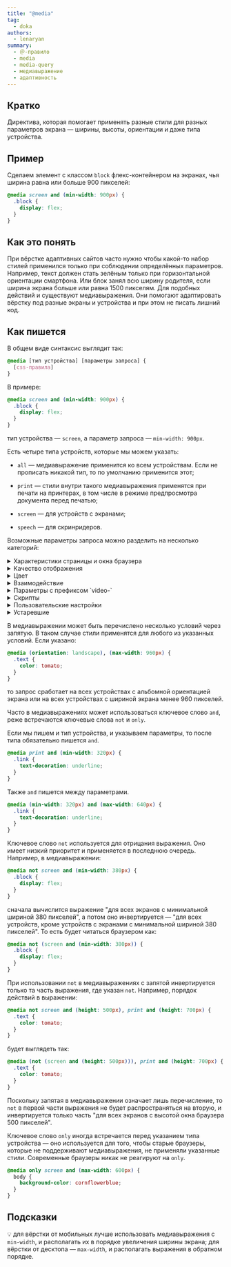 ```yaml
---
title: "@media"
tag:
  - doka
authors:
  - lenaryan
summary:
  - ＠-правило
  - media
  - media-query
  - медиавыражение
  - адаптивность
---
```


## Кратко

Директива, которая помогает применять разные стили для разных параметров экрана — ширины, высоты, ориентации и даже типа устройства.

## Пример

Сделаем элемент с классом `block` флекс-контейнером на экранах, чья ширина равна или больше 900 пикселей:

```css
@media screen and (min-width: 900px) {
  .block {
    display: flex;
  }
}
```

## Как это понять

При вёрстке адаптивных сайтов часто нужно чтобы какой-то набор стилей применился только при соблюдении определённых параметров. Например, текст должен стать зелёным только при горизонтальной ориентации смартфона. Или блок занял всю ширину родителя, если ширина экрана больше или равна 1500 пикселям. Для подобных действий и существуют медиавыражения. Они помогают адаптировать вёрстку под разные экраны и устройства и при этом не писать лишний код.

## Как пишется

В общем виде синтаксис выглядит так:

```css
@media [тип устройства] [параметры запроса] {
  [css-правила]
}
```

В примере:

```css
@media screen and (min-width: 900px) {
  .block {
    display: flex;
  }
}
```

тип устройства — `screen`, а параметр запроса — `min-width: 900px`.

Есть четыре типа устройств, которые мы можем указать:

- `all` — медиавыражение применится ко всем устройствам. Если не прописать никакой тип, то по умолчанию применится этот;

- `print` — стили внутри такого медиавыражения применятся при печати на принтерах, в том числе в режиме предпросмотра документа перед печатью;

- `screen` — для устройств с экранами;

- `speech` — для скринридеров.

Возможные параметры запроса можно разделить на несколько категорий:

<details>

  <summary>Характеристики страницы и окна браузера</summary>

  - `aspect-ratio` — соотношение между шириной и высотой окна;

  - `height` — высота окна браузера;

  - `max-aspect-ratio` — максимальное соотношение между шириной и высотой окна;

  - `max-height` — максимальная высота окна браузера;

  - `max-width` — максимальная ширина окна браузера;

  - `min-aspect-ratio` — минимальное соотношение между шириной и высотой окна;

  - `min-height` — минимальная высота окна браузера;

  - `min-width` — минимальная ширина окна браузера;

  - `orientation` — ориентация устройства (альбомная или портретная);

  - `overflow-block` — проверка, как устройство вывода обрабатывает содержимое, которое выходит за пределы области просмотра по оси блока;

  - `overflow-inline` — проверка, можно ли прокручивать содержимое, выходящее за пределы области просмотра по встроенной оси;

  - `width` — ширина окна браузера.

</details>

<details>

  <summary>Качество отображения</summary>

  - `environment-blending` — метод для определения внешнего окружения устройства, такого как тусклое или слишком яркое освещение;

  - `display-mode` — проверка режима отображения; включает в себя полноэкранный режим (не браузерный), автономность (автономное приложение), минимальный пользовательский интерфейс (автономное приложение с какой-либо навигацией) и браузер (более традиционное окно браузера);

  - `grid` — проверка, является ли устройство сеткой или растровым изображением;

  - `max-resolution` — максимальное разрешение устройства в dpi или dpcm;

  - `min-resolution` — минимальное разрешение устройства в dpi или dpcm;

  - `resolution` — разрешение устройства в dpi или dpcm;

  - `scan` — процесс сканирования устройства вывода;

  - `update` — проверка, как быстро устройство вывода может изменить внешний вид контента.

</details>

<details>

  <summary>Цвет</summary>

  - `color` — количество бит на цвет на устройстве вывода;

  - `color-gamut` — примерный диапазон цветов, поддерживаемый браузером и устройством вывода;

  - `color-index` — количество цветов, которое может отображаться устройством;

  - `dynamic-range` — комбинация уровня яркости, глубины цвета и контрастного соотношения для видео в браузере или устройстве вывода;

  - `inverted-colors` — проверка, инвертируются ли цвета браузером или ОС;

  - `max-color` — максимальное количество бит на цвет на устройстве вывода;

  - `max-color-index` — максимальное количество цветов, которое может отображаться устройством;

  - `max-monochrome` — максимальное количество бит на цвет на монохромном устройстве вывода;

  - `min-color` — минимальное количество бит на цвет на устройстве вывода;

  - `min-color-index` — минимальное количество цветов, которое может отображаться устройством;

  - `min-monochrome` — минимальное количество бит на цвет на монохромном устройстве вывода;

  - `monochrome` — количество бит на цвет на монохромном устройстве вывода.

</details>

<details>

  <summary>Взаимодействие</summary>

  - `any-hover` — проверка, позволяет ли любое из устройств ввода наводить указатель на элементы;

  - `any-pointer` — проверка, является ли любое из устройств ввода указателем, и насколько оно точное;

  - `hover` — проверка, позволяет ли основное устройство наводить указатель на элементы;

  - `pointer` — проверка, является ли основное устройство ввода указателем, и насколько оно точное.

</details>

<details>

  <summary>Параметры с префиксом `video-`</summary>

  - `video-color-gamut` — примерный диапазон цветов, поддерживаемый для видео в браузере и устройстве вывода;

  - `video-dynamic-range` — комбинация уровня яркости, глубины цвета и контрастного соотношения для видео в браузере или устройстве вывода;

  - `video-height` — высота видео на выбранном дисплее (ведётся обсуждение);

  - `video-resolution` — разрешение видео на выбранном дисплее (ведётся обсуждение);

  - `video-width` — ширина видео на выбранном дисплее (ведётся обсуждение).

</details>

<details>

  <summary>Скрипты</summary>

  - `scripting` — проверка, включены ли скрипты;

</details>

<details>

  <summary>Пользовательские настройки</summary>

  - `forced-colors` — проверка, запрещает ли браузер цвета, доступные для использования;

  - `prefers-color-scheme` — определяет, какую тему предпочитает пользователь — светлую или тёмную;

  - `prefers-contrast` — определяет, установлены ли настройки для увеличения или уменьшения контраста между цветами;

  - `prefers-reduced-data` — определяет, предпочитает ли пользователь загружать меньше данных на странице;

  - `prefers-reduced-motion` — определяет, отключены ли анимации в системных настройках пользователя;

  - `prefers-reduced-transparency` — определяет, отключена ли прозрачность в системных настройках пользователя.

</details>

<details>

  <summary>Устаревшие</summary>

  - `device-aspect-ratio` — соотношение между шириной и высотой устройства вывода;

  - `device-height` — высота дисплея устройства;

  - `device-width` — ширина дисплея устройства.

</details>

В медиавыражении может быть перечислено несколько условий через запятую. В таком случае стили применятся для любого из указанных условий. Если указано:

```css
@media (orientation: landscape), (max-width: 960px) {
  .text {
    color: tomato;
  }
}
```

то запрос сработает на всех устройствах с альбомной ориентацией экрана или на всех устройствах с шириной экрана менее 960 пикселей.

Часто в медиавыражениях может использоваться ключевое слово `and`, реже встречаются ключевые слова `not` и `only`.

Если мы пишем и тип устройства, и указываем параметры, то после типа обязательно пишется `and`.

```css
@media print and (min-width: 320px) {
  .link {
    text-decoration: underline;
  }
}
```

Также `and` пишется между параметрами.

```css
@media (min-width: 320px) and (max-width: 640px) {
  .link {
    text-decoration: underline;
  }
}
```

Ключевое слово `not` используется для отрицания выражения. Оно имеет низкий приоритет и применяется в последнюю очередь. Например, в медиавыражении:

```css
@media not screen and (min-width: 380px) {
  .block {
    display: flex;
  }
}
```

сначала вычислится выражение "для всех экранов с минимальной шириной 380 пикселей", а потом оно инвертируется — "для всех устройств, кроме устройств с экранами с минимальной шириной 380 пикселей". То есть будет читаться браузером как:

```css
@media not (screen and (min-width: 380px)) {
  .block {
    display: flex;
  }
}
```

При использовании `not` в медиавыражениях с запятой инвертируется только та часть выражения, где указан `not`. Например, порядок действий в выражении:

```css
@media not screen and (height: 500px), print and (height: 700px) {
  .text {
    color: tomato;
  }
}
```

будет выглядеть так:

```css
@media (not (screen and (height: 500px))), print and (height: 700px) {
  .text {
    color: tomato;
  }
}
```

Поскольку запятая в медиавыражении означает лишь перечисление, то `not` в первой части выражения не будет распространяться на вторую, и инвертируется только часть "для всех экранов с высотой окна браузера 500 пикселей".

Ключевое слово `only` иногда встречается перед указанием типа устройства — оно используется для того, чтобы старые браузеры, которые не поддерживают медиавыражения, не применяли указанные стили. Современные браузеры никак не реагируют на `only`.

```css
@media only screen and (max-width: 600px) {
  body {
    background-color: cornflowerblue;
  }
}
```

## Подсказки

💡 для вёрстки от мобильных лучше использовать медиавыражения с `min-width`, и располагать их в порядке увеличения ширины экрана; для вёрстки от десктопа — `max-width`, и располагать выражения в обратном порядке.
